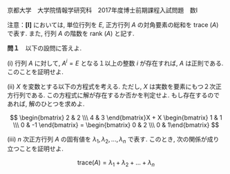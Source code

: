 京都大学　大学院情報学研究科　2017年度博士前期課程入試問題　数I

注意：**[I]** においては, 単位行列を $E$, 正方行列 $A$ の対角要素の総和を trace $(A)$ で表す. また, 行列 $A$ の階数を rank $(A)$ と記す.

**問１**　以下の設問に答えよ.

(i) 行列 $A$ に対して, $A^{i} = E$ となる１以上の整数 $i$ が存在すれば, $A$ は正則である. このことを証明せよ.

(ii) $X$ を変数とする以下の方程式を考える. ただし, $X$ は実数を要素にもつ２次正方行列である. この方程式に解が存在するか否かを判定せよ. もし存在するのであれば, 解のひとつを求めよ.

$$
    \begin{bmatrix} 2 & 2 \\\ 4 & 3 \end{bmatrix}X + X \begin{bmatrix} 1 & 1 \\\ 0 & -1 \end{bmatrix} = \begin{bmatrix} 0 & 2 \\\ 0 & 1\end{bmatrix}
$$

(iii) $n$ 次正方行列 $A$ の固有値を $λ_1,λ_2,...,λ_n$ で表す. このとき, 次の関係が成り立つことを証明せよ.

$$
    \text{trace}(A) = λ_1 + λ_2 + ... + λ_n
$$

